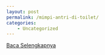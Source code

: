 ```yaml
---
layout: post
permalink: /mimpi-antri-di-toilet/
categories:
    - Uncategorized
---
```


[Baca Selengkapnya](/10)
